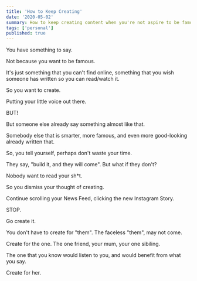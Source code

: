 ```yaml
---
title: 'How to Keep Creating'
date: '2020-05-02'
summary: How to keep creating content when you're not aspire to be famous
tags: ['personal']
published: true
---
```


You have something to say.

Not because you want to be famous.

It's just something that you can't find online, something that you wish someone has written so you can read/watch it.

So you want to create.

Putting your little voice out there.

BUT!

But someone else already say something almost like that.

Somebody else that is smarter, more famous, and even more good-looking already written that.

So, you tell yourself, perhaps don't waste your time.

They say, "build it, and they will come". But what if they don't?

Nobody want to read your sh\*t.

So you dismiss your thought of creating.

Continue scrolling your News Feed, clicking the new Instagram Story.

STOP.

Go create it.

You don't have to create for "them". The faceless "them", may not come.

Create for the one. The one friend, your mum, your one sibiling.

The one that you know would listen to you, and would benefit from what you say.

Create for her.
